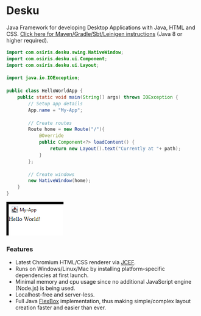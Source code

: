 # Desku
Java Framework for developing Desktop Applications with Java, HTML and CSS.
[Click here for Maven/Gradle/Sbt/Leinigen instructions](https://jitpack.io/#Osiris-Team/Desku/LATEST) (Java 8 or higher required).

```java
import com.osiris.desku.swing.NativeWindow;
import com.osiris.desku.ui.Component;
import com.osiris.desku.ui.Layout;

import java.io.IOException;

public class HelloWorldApp {
    public static void main(String[] args) throws IOException {
        // Setup app details
        App.name = "My-App";

        // Create routes
        Route home = new Route("/"){
            @Override
            public Component<?> loadContent() {
                return new Layout().text("Currently at "+ path);
            }
        };

        // Create windows
        new NativeWindow(home);
    }
}
```
![img.png](img.png)

### Features
- Latest Chromium HTML/CSS renderer via [JCEF](https://github.com/jcefmaven/jcefbuild).
- Runs on Windows/Linux/Mac by installing platform-specific dependencies at first launch.
- Minimal memory and cpu usage since no additional JavaScript engine (Node.js) is being used.
- Localhost-free and server-less.
- Full Java [FlexBox](https://css-tricks.com/snippets/css/a-guide-to-flexbox/) 
implementation, thus making simple/complex layout creation faster and easier than ever.
